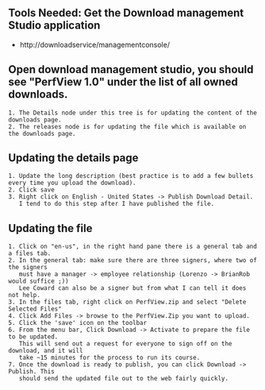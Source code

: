 ## Tools Needed: Get the Download management Studio application 

  * http://downloadservice/managementconsole/

## Open download management studio, you should see "PerfView 1.0" under the list of all owned downloads.
    1. The Details node under this tree is for updating the content of the downloads page.
    2. The releases node is for updating the file which is available on the downloads page.


## Updating the details page 

    1. Update the long description (best practice is to add a few bullets every time you upload the download).
    2. Click save
    3. Right click on English - United States -> Publish Download Detail.  
       I tend to do this step after I have published the file.

## Updating the file 

    1. Click on "en-us", in the right hand pane there is a general tab and a files tab.
    2. In the general tab: make sure there are three signers, where two of the signers 
       must have a manager -> employee relationship (Lorenzo -> BrianRob would suffice ;))  
       Lee Coward can also be a signer but from what I can tell it does not help. 
    3. In the files tab, right click on PerfView.zip and select "Delete Selected Files"
    4. Click Add Files -> browse to the PerfView.Zip you want to upload.
    5. Click the 'save' icon on the toolbar
    6. From the menu bar, Click Download -> Activate to prepare the file to be updated. 
       This will send out a request for everyone to sign off on the download, and it will 
       take ~15 minutes for the process to run its course.
    7. Once the download is ready to publish, you can click Download -> Publish. This 
       should send the updated file out to the web fairly quickly.
